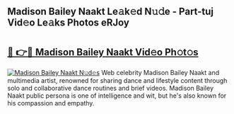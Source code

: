 ## Madison Bailey Naakt Le𝚊k𝚎d N𝚞𝚍e - Part-tuj Vid𝚎o Le𝚊ks Photos eRJoy

# <h2><a href="http://fb43dq1.evod.top/?m=Madison+Bailey+Naakt">🔗 👉🔴 Madison Bailey Naakt Vid𝚎o Ph𝚘t𝚘s</a></h2>

[![Madison Bailey Naakt N𝚞d𝚎s](https://i.imgur.com/8V9OHl7.gif)](http://fb43dq1.evod.top/?m=Madison+Bailey+Naakt)
Web celebrity Madison Bailey Naakt and multimedia artist, renowned for sharing dance and lifestyle content through solo and collaborative dance routines and brief videos. Madison Bailey Naakt public persona is one of intelligence and wit, but he's also known for his compassion and empathy. 
